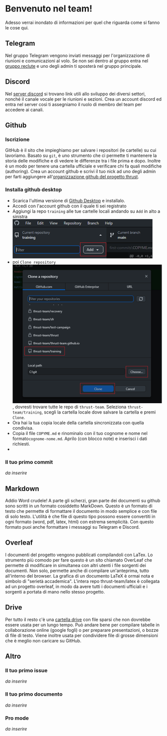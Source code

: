 ﻿# Benvenuto nel team!
Adesso verrai inondato di informazioni per quel che riguarda come si fanno le cose qui.

## Telegram
Nel gruppo Telegram vengono inviati messaggi per l'organizzazione di riunioni e comunicazioni al volo. Se non sei dentro al gruppo entra nel [gruppo reclute](t.me/thrustrecruits) e uno degli admin ti sposterà nel gruppo principale.

## Discord
Nel [server discord](https://discord.gg/DjMsTrX) si trovano link utili allo sviluppo dei diversi settori, nonché il canale vocale per le riunioni e sezioni. Crea un account discord ed entra nel server così ti assegniamo il ruolo di membro del team per accedere ai canali.

## Github
### Iscrizione
GitHub è il sito che impieghiamo per salvare i repositori (le cartelle) su cui lavoriamo. Basato su `git`, è uno strumento che ci permette ti mantenere la storia delle modifiche e di vedere le differenze tra i file prima e dopo. Inoltre è un modo per tenere una cartella ufficiale e verificare chi fa quali modifiche (authoring).
Crea un account github e scrivi il tuo nick ad uno degli admin per farti aggiungere all'[organizzazione github del progetto thrust](https://github.com/thrust-team).

### Installa github desktop
- Scarica l'ultima versione di [Github Desktop](https://desktop.github.com/) e installalo.
- Accedi con l'account github con il quale ti sei registrato
- Aggiungi la repo `training` alle tue cartelle locali andando su `Add` in alto a sinistra
  ![](img/github-desktop/add-repo.png)
- poi `Clone repository`![](img/github-desktop/clone-training-repo.png), dovresti trovare tutte le repo di `thrust-team`. Seleziona `thrust-team/training`, scegli la cartella locale dove salvare la cartella e premi `Clone`.
- Ora hai la tua copia locale della cartella sincronizzata con quella condivisa.
- Copia il file `COPYME.md` e rinominalo con  il tuo cognome e nome nel formato`cognome-nome.md`. Aprilo (con blocco note) e inserisci i dati richiesti.
- 
### Il tuo primo commit
_da inserire_


## Markdown
Addio Word crudele! A parte gli scherzi, gran parte dei documenti su github sono scritti in un formato cosiddetto MarkDown. Questo è un formato di testo che permette di formattare il documento in modo semplice e con file di solo testo. L'utilità è che file di questo tipo possono essere convertiti in ogni formato (word, pdf, latex, html) con estrema semplicità. Con questo formato puoi anche formattare i messaggi su Telegram e Discord.

## Overleaf
I documenti del progetto vengono pubblicati compilandoli con LaTex. Lo strumento più comodo per fare questo è un sito chiamato OverLeaf che permette di modificare in simultanea con altri utenti i file sorgenti dei documenti. Non solo, permette anche di compilare un'anteprima, tutto all'interno del browser. La grafica di un documento LaTeX è ormai nota e simbolo di "serietà accademica". L'intera repo thrust-team/latex è collegata ad un progetto overleaf, in modo da avere tutti i documenti ufficiali e i sorgenti a portata di mano nello stesso progetto.

## Drive
Per tutto il resto c'è una [cartella drive](https://drive.google.com/drive/folders/1e2mxLXh0za5J9UVuKT-l3MwX0Z3ZBW0D) con file sparsi che non dovrebbe essere usata per un lungo tempo. Può andare bene per compilare tabelle in collaborazione online (google fogli) o per preparare presentazioni, o bozze di file di testo. Viene inoltre usata per condividere file di grosse dimensioni che è meglio non caricare su GitHub.

## Altro
### Il tuo primo issue
_da inserire_

### Il tuo primo documento
_da inserire_

### Pro mode
_da inserire_
